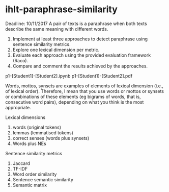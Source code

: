 # ihlt-paraphrase-similarity

Deadline: 10/11/2017
A pair of texts is a paraphrase when both texts describe the same
meaning with different words.

1. Implement at least three approaches to detect paraphrase using sentence similarity metrics.
2. Explore one lexical dimension per metric.
3. Evaluate each approach using the provided evaluation framework (Raco).
4. Compare and comment the results achieved by the approaches.

p1-[Student1]-[Student2].ipynb
p1-[Student1]-[Student2].pdf

Words, mottos, synsets are examples of elements of lexical dimension (i.e., of lexical order). Therefore, I mean that you use words or mottos or synsets or combinations of these elements (eg bigrams of words, that is, consecutive word pairs), depending on what you think is the most appropriate.

Lexical dimensions
1. words (original tokens)
2. lemmas (lemmatised tokens)
3. correct senses (words plus synsets)
4. Words plus NEs

Sentence similarity metrics
1. Jaccard
2. TF-IDF
3. Word order similarity
4. Sentence semantic similarity
5. Semantic matrix
